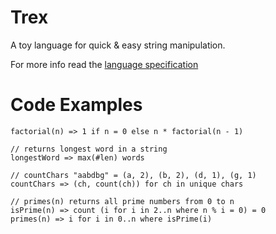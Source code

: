 # Trex

A toy language for quick & easy string manipulation.

For more info read the [language specification](docs/trex-spec.md)

# Code Examples


```
factorial(n) => 1 if n = 0 else n * factorial(n - 1)
```

```
// returns longest word in a string
longestWord => max(#len) words
```

```
// countChars "aabdbg" = (a, 2), (b, 2), (d, 1), (g, 1) 
countChars => (ch, count(ch)) for ch in unique chars
```


```
// primes(n) returns all prime numbers from 0 to n
isPrime(n) => count (i for i in 2..n where n % i = 0) = 0
primes(n) => i for i in 0..n where isPrime(i)
```
